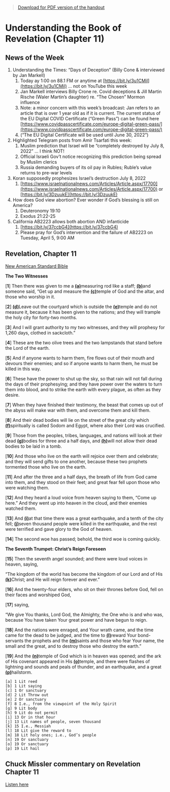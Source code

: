 >[Download for PDF version of the handout](/week040322.pdf)


# Understanding the Book of Revelation (Chapter 11)

## News of the Week
1. Understanding the Times: “Days of Deception” (Billy Cone & interviewed by Jan Markell)
	1. Today ay 1:00 on 88.1 FM or anytime at [https://bit.ly/3u1CMil](https://bit.ly/3u1CMil)   … not on YouTube this week
	1. Jan Markell interviews Billy Crone re. Covid deceptions & Jill Martin Rische (Waler Martin’s daughter) re. “The Chosen” Mormon influence 
	1. Note: a minor concern with this week’s broadcast: Jan refers to an article that is over 1 year old as if it is current.  The current status of the EU Digital COVID Certificate (“Green Pass”) can be found here
[https://www.covidpasscertificate.com/europe-digital-green-pass/](https://www.covidpasscertificate.com/europe-digital-green-pass/)   
	1. (“The EU Digital Certificate will be used until June 30, 2022”)
1. Highlighted Telegram posts from Amir Tsarfati this week:
	1. Muslim prediction that Israel will be “completely destroyed by July 8, 2022” … I think NOT!
	1. Official Israeli Gov’t notice recognizing this prediction being spread by Muslim clerics
	1. Russia demanding buyers of its oil pay in Rubles; Ruble’s value returns to pre-war levels
1. Koran supposedly prophesizes Israel’s destruction July 8, 2022
	1. [https://www.israelnationalnews.com/Articles/Article.aspx/17700](https://www.israelnationalnews.com/Articles/Article.aspx/17700)   or  [https://bit.ly/3DzuukE](https://bit.ly/3DzuukE) 
1. How does God view abortion? Ever wonder if God’s blessing is still on America?
	1. Deuteronomy 19:10
	1. Exodus 21:22-25
1. California AB2223 allows both abortion AND infanticide
	1. [https://bit.ly/37ccbG4](https://bit.ly/37ccbG4)
	1. Please pray for God’s intervention and the failure of AB2223 on Tuesday, April 5, 9:00 AM

## Revelation, Chapter 11
[New American Standard Bible](https://biblehub.com/nasb_/revelation/11.htm)


**The Two Witnesses**

[**1**] Then there was given to me a [**(a)**](https://biblehub.com/nasb_/revelation/11.htm#fn)measuring rod like a staff; [**(b)**](https://biblehub.com/nasb_/revelation/11.htm#fn)and someone said, “Get up and measure the [**(c)**](https://biblehub.com/nasb_/revelation/11.htm#fn)temple of God and the altar, and those who worship in it. 

[**2**] [**(d)**](https://biblehub.com/nasb_/revelation/11.htm#fn)Leave out the courtyard which is outside the [**(e)**](https://biblehub.com/nasb_/revelation/11.htm#fn)temple and do not measure it, because it has been given to the nations; and they will trample the holy city for forty-two months. 

[**3**] And I will grant authority to my two witnesses, and they will prophesy for 1,260 days, clothed in sackcloth.” 

[**4**] These are the two olive trees and the two lampstands that stand before the Lord of the earth. 

[**5**] And if anyone wants to harm them, fire flows out of their mouth and devours their enemies; and so if anyone wants to harm them, he must be killed in this way. 

[**6**] These have the power to shut up the sky, so that rain will not fall during the days of their prophesying; and they have power over the waters to turn them into blood, and to strike the earth with every plague, as often as they desire.

[**7**] When they have finished their testimony, the beast that comes up out of the abyss will make war with them, and overcome them and kill them. 

[**8**] And their dead bodies will lie on the street of the great city which [**(f)**](https://biblehub.com/nasb_/revelation/11.htm#fn)spiritually is called Sodom and Egypt, where also their Lord was crucified. 

[**9**] Those from the peoples, tribes, languages, and nations will look at their dead [**(g)**](https://biblehub.com/nasb_/revelation/11.htm#fn)bodies for three and a half days, and [**(h)**](https://biblehub.com/nasb_/revelation/11.htm#fn)will not allow their dead bodies to be laid in a tomb. 

[**10**] And those who live on the earth will rejoice over them and celebrate; and they will send gifts to one another, because these two prophets tormented those who live on the earth.

[**11**] And after the three and a half days, the breath of life from God came into them, and they stood on their feet; and great fear fell upon those who were watching them. 

[**12**] And they heard a loud voice from heaven saying to them, “Come up here.” And they went up into heaven in the cloud, and their enemies watched them. 

[**13**] And [**(i)**](https://biblehub.com/nasb_/revelation/11.htm#fn)at that time there was a great earthquake, and a tenth of the city fell; [**(j)**](https://biblehub.com/nasb_/revelation/11.htm#fn)seven thousand people were killed in the earthquake, and the rest were terrified and gave glory to the God of heaven.

[**14**] The second woe has passed; behold, the third woe is coming quickly.

**The Seventh Trumpet: Christ’s Reign Foreseen**

[**15**] Then the seventh angel sounded; and there were loud voices in heaven, saying,

“The kingdom of the world has become the kingdom of our Lord and of His [**(k)**](https://biblehub.com/nasb_/revelation/11.htm#fn)Christ; and He will reign forever and ever.” 

[**16**] And the twenty-four elders, who sit on their thrones before God, fell on their faces and worshiped God, 

[**17**] saying,

“We give You thanks, Lord God, the Almighty, the One who is and who was, because You have taken Your great power and have begun to reign. 

[**18**] And the nations were enraged, and Your wrath came, and the time came for the dead to be judged, and the time to [**(l)**](https://biblehub.com/nasb_/revelation/11.htm#fn)reward Your bond-servants the prophets and the [**(m)**](https://biblehub.com/nasb_/revelation/11.htm#fn)saints and those who fear Your name, the small and the great, and to destroy those who destroy the earth.”

[**19**] And the [**(n)**](https://biblehub.com/nasb_/revelation/11.htm#fn)temple of God which is in heaven was opened; and the ark of His covenant appeared in His [**(o)**](https://biblehub.com/nasb_/revelation/11.htm#fn)temple, and there were flashes of lightning and sounds and peals of thunder, and an earthquake, and a great [**(p)**](https://biblehub.com/nasb_/revelation/11.htm#fn)hailstorm.


```
[a] 1 Lit reed
[b] 1 Lit saying
[c] 1 Or sanctuary
[d] 2 Lit Throw out
[e] 2 Or sanctuary
[f] 8 I.e., from the viewpoint of the Holy Spirit
[g] 9 Lit body
[h] 9 Lit do not permit
[i] 13 Or in that hour
[j] 13 Lit names of people, seven thousand
[k] 15 I.e., Messiah
[l] 18 Lit give the reward to
[m] 18 Lit holy ones; i.e., God’s people
[n] 19 Or sanctuary
[o] 19 Or sanctuary
[p] 19 Lit hail

```

## Chuck Missler commentary on Revelation Chapter 11
[Listen here](https://bit.ly/36ImLoA)
